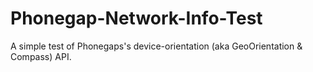 # Phonegap-Network-Info-Test
A simple test of Phonegaps's device-orientation (aka GeoOrientation & Compass) API.
